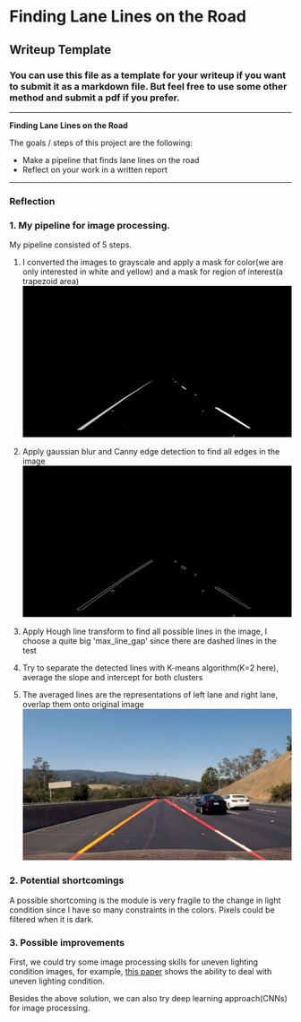# **Finding Lane Lines on the Road** 

## Writeup Template

### You can use this file as a template for your writeup if you want to submit it as a markdown file. But feel free to use some other method and submit a pdf if you prefer.

---

**Finding Lane Lines on the Road**

The goals / steps of this project are the following:
* Make a pipeline that finds lane lines on the road
* Reflect on your work in a written report


[//]: # (Image References)

[image1]: ./examples/00000.png "Grayscale image"
[image2]: ./examples/00001.png "Canny edge detection"
[image3]: ./examples/00002.png "Final output image"
---

### Reflection

### 1. My pipeline for image processing.

My pipeline consisted of 5 steps. 

1. I converted the images to grayscale and apply a mask for color(we are only interested in white and yellow) and a mask for region of interest(a trapezoid area) 
![alt text][image1]
2. Apply gaussian blur and Canny edge detection to find all edges in the image
![alt text][image2]
3. Apply Hough line transform to find all possible lines in the image, I choose a quite big 'max_line_gap' since there are dashed lines in the test

4. Try to separate the detected lines with K-means algorithm(K=2 here), average the slope and intercept for both clusters

5. The averaged lines are the representations of left lane and right lane, overlap them onto original image
![alt text][image3]


### 2. Potential shortcomings


A possible shortcoming is the module is very fragile to the change in light condition since I have so many constraints in the colors. Pixels could be filtered when it is dark.


### 3. Possible improvements

First, we could try some image processing skills for uneven lighting condition images, for example, [this paper](http://sourcedb.ict.cas.cn/cn/ictthesis/200907/P020090722604026061742.pdf) shows the ability to deal with uneven lighting condition.

Besides the above solution, we can also try deep learning approach(CNNs) for image processing.




